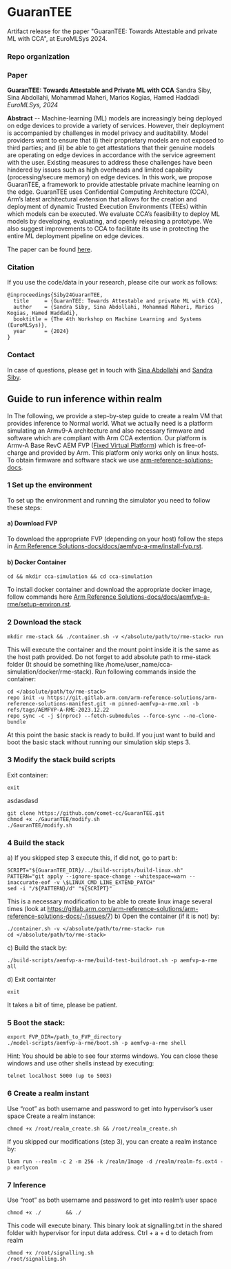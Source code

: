 # GuaranTEE

Artifact release for the paper "GuaranTEE: Towards Attestable and private ML with CCA", at EuroMLSys 2024.

### Repo organization

### Paper

**GuaranTEE: Towards Attestable and Private ML with CCA**
Sandra Siby, Sina Abdollahi, Mohammad Maheri, Marios Kogias, Hamed Haddadi
_EuroMLSys, 2024_

**Abstract** -- Machine-learning (ML) models are increasingly being deployed on edge devices to provide a variety of services. However, their deployment is accompanied by challenges in model privacy and auditability. Model providers want to ensure that (i) their proprietary models are not exposed to third parties; and (ii) be able to get attestations that their genuine models are operating on edge devices in accordance with the service agreement with the user. Existing measures to address these challenges have been hindered by issues such as high overheads and limited capability (processing/secure
memory) on edge devices. In this work, we propose GuaranTEE, a framework to provide attestable private machine learning on the edge. GuaranTEE uses Confidential Computing Architecture (CCA), Arm’s latest architectural extension that allows for the creation and deployment of dynamic Trusted Execution Environments (TEEs) within which models can be executed. We evaluate CCA’s feasibility to deploy ML models by developing, evaluating, and openly releasing a prototype. We also suggest improvements to CCA to facilitate its use in protecting the entire ML deployment pipeline on edge devices.

The paper can be found [here]().

### Citation

If you use the code/data in your research, please cite our work as follows:

```
@inproceedings{Siby24GuaranTEE,
  title     = {GuaranTEE: Towards Attestable and private ML with CCA},
  author    = {Sandra Siby, Sina Abdollahi, Mohammad Maheri, Marios Kogias, Hamed Haddadi},
  booktitle = {The 4th Workshop on Machine Learning and Systems (EuroMLSys)},
  year      = {2024}
}
```

### Contact

In case of questions, please get in touch with [Sina Abdollahi](https://www.imperial.ac.uk/people/s.abdollahi22) and [Sandra Siby](https://sandrasiby.github.io/). 

## Guide to run inference within realm
In The following, we provide a step-by-step guide to create a realm VM that provides inference to Normal world. What we actually need is a platform simulating an Armv9-A architecture and also necessary firmware and software which are compliant with Arm CCA extention. Our platform is Armv-A Base RevC AEM FVP 
([Fixed Virtual Platform](https://developer.arm.com/Tools%20and%20Software/Fixed%20Virtual%20Platforms)) which is free-of-charge and provided by Arm. This platform only works only on linux hosts. To obtain firmware and software stack we use [arm-reference-solutions-docs](https://gitlab.arm.com/arm-reference-solutions/arm-reference-solutions-docs/-/tree/master?ref_type=heads).
### 1 Set up the environment
To set up the environment and running the simulator you need to follow these steps:
#### a) Download FVP
To download the appropriate FVP (depending on your host) follow the steps in [Arm Reference Solutions-docs/docs/aemfvp-a-rme/install-fvp.rst](https://gitlab.arm.com/arm-reference-solutions/arm-reference-solutions-docs/-/blob/master/docs/aemfvp-a-rme/install-fvp.rst).

#### b) Docker Container
```
cd && mkdir cca-simulation && cd cca-simulation
```
To install docker container and download the appropriate docker image, follow commands here [Arm Reference Solutions-docs/docs/aemfvp-a-rme/setup-environ.rst](https://gitlab.arm.com/arm-reference-solutions/arm-reference-solutions-docs/-/blob/master/docs/aemfvp-a-rme/setup-environ.rst).

### 2 Download the stack
```
mkdir rme-stack && ./container.sh -v </absolute/path/to/rme-stack> run
```
This will execute the container and the mount point inside it is the same as the host path provided. Do not forget to add absolute path to rme-stack folder (It should be something like /home/user_name/cca-simulation/docker/rme-stack).
Run following commands inside the container:
```
cd </absolute/path/to/rme-stack>
repo init -u https://git.gitlab.arm.com/arm-reference-solutions/arm-reference-solutions-manifest.git -m pinned-aemfvp-a-rme.xml -b refs/tags/AEMFVP-A-RME-2023.12.22
repo sync -c -j $(nproc) --fetch-submodules --force-sync --no-clone-bundle
```
At this point the basic stack is ready to build. If you just want to build and boot the basic stack without running our simulation skip steps 3.
### 3 Modify the stack build scripts
Exit container:
```
exit
```
asdasdasd
```
git clone https://github.com/comet-cc/GuaranTEE.git
chmod +x ./GauranTEE/modify.sh
./GauranTEE/modify.sh
```
### 4 Build the stack
a) If you skipped step 3 execute this, if did not, go to part b:
```
SCRIPT="${GuaranTEE_DIR}/../build-scripts/build-linux.sh"
PATTERN="git apply --ignore-space-change --whitespace=warn --inaccurate-eof -v \$LINUX_CMD_LINE_EXTEND_PATCH"
sed -i "/${PATTERN}/d" "${SCRIPT}"
```
This is a necessary modification to be able to create linux image several times (look at https://gitlab.arm.com/arm-reference-solutions/arm-reference-solutions-docs/-/issues/7)
b) Open the container (if it is not) by:
```
./container.sh -v </absolute/path/to/rme-stack> run
cd </absolute/path/to/rme-stack>
```
c) Build the stack by:
```
./build-scripts/aemfvp-a-rme/build-test-buildroot.sh -p aemfvp-a-rme all
```
d) Exit containter
```
exit
```
It takes a bit of time, please be patient.
### 5 Boot the stack:
```
export FVP_DIR=/path_to_FVP_directory
./model-scripts/aemfvp-a-rme/boot.sh -p aemfvp-a-rme shell
```
Hint: You should be able to see four xterms windows. You can close these windows and use other shells instead by executing:
```
telnet localhost 5000 (up to 5003)
```

### 6 Create a realm instant
Use “root” as both username and password to get into hypervisor’s user space
Create a realm instance:
```
chmod +x /root/realm_create.sh && /root/realm_create.sh
```
If you skipped our modifications (step 3), you can create a realm instance by:
```
lkvm run --realm -c 2 -m 256 -k /realm/Image -d /realm/realm-fs.ext4 -p earlycon
```
### 7 Inference 
Use “root” as both username and password to get into realm’s user space
```
chmod +x ./        && ./
```
This code will execute binary. This binary look at signalling.txt in the shared folder with hypervisor for input data address.
Ctrl + a + d to detach from realm 
```
chmod +x /root/signalling.sh
/root/signalling.sh
```

